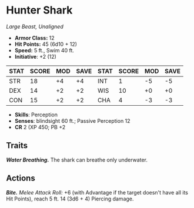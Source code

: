 # Hunter Shark

*Large Beast, Unaligned*

- **Armor Class:** 12
- **Hit Points:** 45 (6d10 + 12)
- **Speed:** 5 ft., Swim 40 ft.
- **Initiative**: +2 (12)

|STAT|SCORE|MOD|SAVE|STAT|SCORE|MOD|SAVE|
| --- | --- | --- | ---- |---| --- | --- | ---- |
| STR | 18 | +4 | +4 | INT | 1 | -5 | -5 |
| DEX | 14 | +2 | +2 | WIS | 10 | +0 | +0 |
| CON | 15 | +2 | +2 | CHA | 4 | -3 | -3 |

- **Skills**: Perception
- **Senses**: blindsight 60 ft.; Passive Perception 12
- **CR** 2 (XP 450; PB +2

## Traits

***Water Breathing.*** The shark can breathe only underwater.


## Actions

***Bite.*** *Melee Attack Roll:* +6 (with Advantage if the target doesn't have all its Hit Points), reach 5 ft. 14 (3d6 + 4) Piercing damage.

